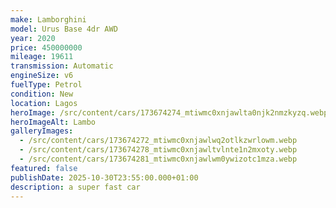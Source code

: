```yaml
---
make: Lamborghini
model: Urus Base 4dr AWD
year: 2020
price: 450000000
mileage: 19611
transmission: Automatic
engineSize: v6
fuelType: Petrol
condition: New
location: Lagos
heroImage: /src/content/cars/173674274_mtiwmc0xnjawlta0njk2nmzkyzq.webp
heroImageAlt: Lambo
galleryImages:
  - /src/content/cars/173674272_mtiwmc0xnjawlwq2otlkzwrlowm.webp
  - /src/content/cars/173674278_mtiwmc0xnjawltvlnte1n2mxoty.webp
  - /src/content/cars/173674281_mtiwmc0xnjawlwm0ywizotc1mza.webp
featured: false
publishDate: 2025-10-30T23:55:00.000+01:00
description: a super fast car
---
```


